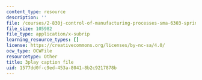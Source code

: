 ```yaml
---
content_type: resource
description: ''
file: /courses/2-830j-control-of-manufacturing-processes-sma-6303-spring-2008/1577dd0fc9ed453a80418b2c9217878b_vHxLQwZtAD8.srt
file_size: 105982
file_type: application/x-subrip
learning_resource_types: []
license: https://creativecommons.org/licenses/by-nc-sa/4.0/
ocw_type: OCWFile
resourcetype: Other
title: 3play caption file
uid: 1577dd0f-c9ed-453a-8041-8b2c9217878b
---
```

